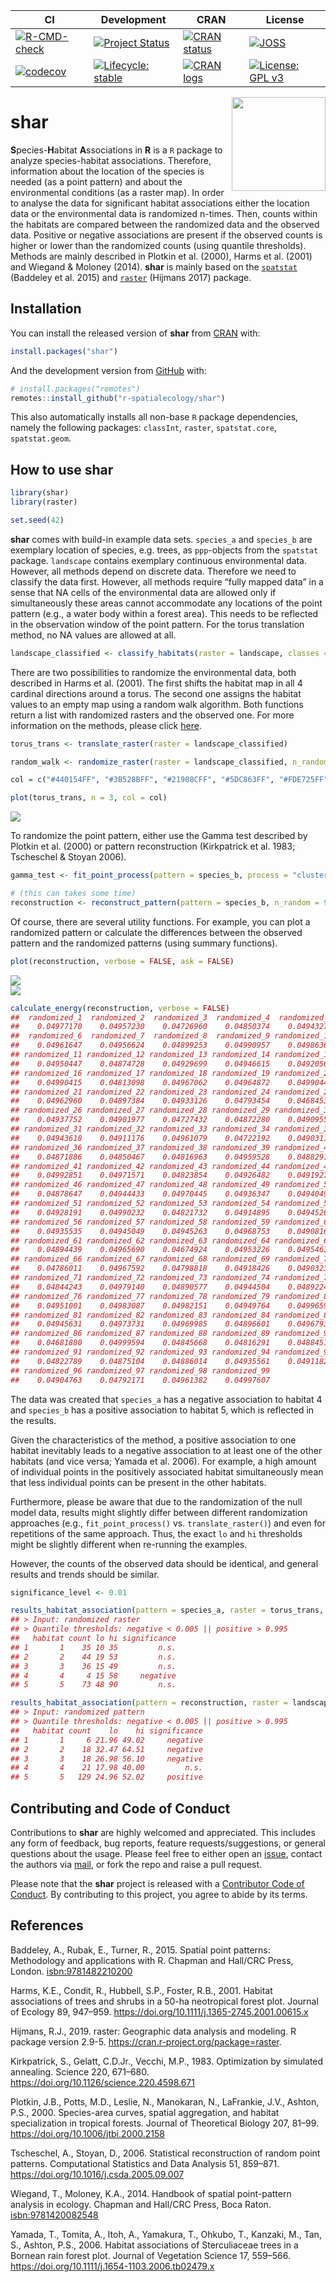 
<!-- README.md is generated from README.Rmd. Please edit that file -->

<!-- badges: start -->

| CI                                                                                                                                                                                   | Development                                                                                                                        | CRAN                                                                                                                    | License                                                                                                                                              |
| ------------------------------------------------------------------------------------------------------------------------------------------------------------------------------------ | ---------------------------------------------------------------------------------------------------------------------------------- | ----------------------------------------------------------------------------------------------------------------------- | ---------------------------------------------------------------------------------------------------------------------------------------------------- |
| [![R-CMD-check](https://github.com/r-spatialecology/shar/actions/workflows/R-CMD-check.yaml/badge.svg)](https://github.com/r-spatialecology/shar/actions/workflows/R-CMD-check.yaml) | [![Project Status](https://www.repostatus.org/badges/latest/active.svg)](https://www.repostatus.org/#active)                       | [![CRAN status](https://www.r-pkg.org/badges/version/shar)](https://cran.r-project.org/package=shar)                    | [![JOSS](https://joss.theoj.org/papers/1b786c028a5425858cb0e5428bd9173b/status.svg)](https://joss.theoj.org/papers/1b786c028a5425858cb0e5428bd9173b) |
| [![codecov](https://codecov.io/gh/r-spatialecology/shar/branch/main/graph/badge.svg?token=XMo844ABs4)](https://codecov.io/gh/r-spatialecology/shar)                                  | [![Lifecycle: stable](https://img.shields.io/badge/lifecycle-stable-brightgreen.svg)](https://www.tidyverse.org/lifecycle/#stable) | [![CRAN logs](http://cranlogs.r-pkg.org/badges/grand-total/shar)](http://cran.rstudio.com/web/packages/shar/index.html) | [![License: GPL v3](https://img.shields.io/badge/License-GPLv3-blue.svg)](https://www.gnu.org/licenses/gpl-3.0)                                      |

<!-- badges: end -->

<img src="man/figures/logo.png" align="right" width="150" />

# shar

**S**pecies-**H**abitat **A**ssociations in **R** is a `R` package to
analyze species-habitat associations. Therefore, information about the
location of the species is needed (as a point pattern) and about the
environmental conditions (as a raster map). In order to analyse the data
for significant habitat associations either the location data or the
environmental data is randomized n-times. Then, counts within the
habitats are compared between the randomized data and the observed data.
Positive or negative associations are present if the observed counts is
higher or lower than the randomized counts (using quantile thresholds).
Methods are mainly described in Plotkin et al. (2000), Harms et
al. (2001) and Wiegand & Moloney (2014). **shar** is mainly based on
the [`spatstat`](http://spatstat.org) (Baddeley et al. 2015) and
[`raster`](https://rspatial.org/raster/) (Hijmans 2017) package.

## Installation

You can install the released version of **shar** from
[CRAN](https://cran.r-project.org/web/packages/shar/index.html) with:

``` r
install.packages("shar")
```

And the development version from
[GitHub](https://github.com/r-spatialecology/shar) with:

``` r
# install.packages("remotes")
remotes::install_github("r-spatialecology/shar")
```

This also automatically installs all non-base `R` package dependencies,
namely the following packages: `classInt`, `raster`, `spatstat.core`,
`spatstat.geom`.

## How to use shar

``` r
library(shar)
library(raster)

set.seed(42)
```

**shar** comes with build-in example data sets. `species_a` and
`species_b` are exemplary location of species, e.g. trees, as
`ppp`-objects from the `spatstat` package. `landscape` contains
exemplary continuous environmental data. However, all methods depend on
discrete data. Therefore we need to classify the data first. However,
all methods require “fully mapped data” in a sense that NA cells of the
environmental data are allowed only if simultaneously these areas cannot
accommodate any locations of the point pattern (e.g., a water body
within a forest area). This needs to be reflected in the observation
window of the point pattern. For the torus translation method, no NA
values are allowed at all.

``` r
landscape_classified <- classify_habitats(raster = landscape, classes = 5)
```

There are two possibilities to randomize the environmental data, both
described in Harms et al. (2001). The first shifts the habitat map in
all 4 cardinal directions around a torus. The second one assigns the
habitat values to an empty map using a random walk algorithm. Both
functions return a list with randomized rasters and the observed one.
For more information on the methods, please click
[here](https://r-spatialecology.github.io/shar/articles/articles/background.html).

``` r
torus_trans <- translate_raster(raster = landscape_classified)

random_walk <- randomize_raster(raster = landscape_classified, n_random = 99)
```

``` r
col = c("#440154FF", "#3B528BFF", "#21908CFF", "#5DC863FF", "#FDE725FF")

plot(torus_trans, n = 3, col = col)
```

<img src="man/figures/README-plot_habitat-random-1.png" style="display: block; margin: auto;" />

To randomize the point pattern, either use the Gamma test described by
Plotkin et al. (2000) or pattern reconstruction (Kirkpatrick et
al. 1983; Tscheschel & Stoyan 2006).

``` r
gamma_test <- fit_point_process(pattern = species_b, process = "cluster", n_random = 99)

# (this can takes some time)
reconstruction <- reconstruct_pattern(pattern = species_b, n_random = 99, e_threshold = 0.05)
```

Of course, there are several utility functions. For example, you can
plot a randomized pattern or calculate the differences between the
observed pattern and the randomized patterns (using summary functions).

``` r
plot(reconstruction, verbose = FALSE, ask = FALSE)
```

<img src="man/figures/README-plot-random_pattern-1.png" style="display: block; margin: auto;" /><img src="man/figures/README-plot-random_pattern-2.png" style="display: block; margin: auto;" />

``` r
calculate_energy(reconstruction, verbose = FALSE)
##  randomized_1  randomized_2  randomized_3  randomized_4  randomized_5 
##    0.04977170    0.04957230    0.04726960    0.04850374    0.04943275 
##  randomized_6  randomized_7  randomized_8  randomized_9 randomized_10 
##    0.04961647    0.04956624    0.04899253    0.04990957    0.04986367 
## randomized_11 randomized_12 randomized_13 randomized_14 randomized_15 
##    0.04950447    0.04874728    0.04929699    0.04946615    0.04920561 
## randomized_16 randomized_17 randomized_18 randomized_19 randomized_20 
##    0.04990415    0.04813098    0.04967062    0.04964872    0.04990442 
## randomized_21 randomized_22 randomized_23 randomized_24 randomized_25 
##    0.04962960    0.04897384    0.04933126    0.04793454    0.04684534 
## randomized_26 randomized_27 randomized_28 randomized_29 randomized_30 
##    0.04937752    0.04901977    0.04727432    0.04872280    0.04909555 
## randomized_31 randomized_32 randomized_33 randomized_34 randomized_35 
##    0.04943618    0.04911176    0.04961079    0.04722192    0.04903119 
## randomized_36 randomized_37 randomized_38 randomized_39 randomized_40 
##    0.04871886    0.04850467    0.04816963    0.04959528    0.04882913 
## randomized_41 randomized_42 randomized_43 randomized_44 randomized_45 
##    0.04992851    0.04971571    0.04823854    0.04926482    0.04919277 
## randomized_46 randomized_47 randomized_48 randomized_49 randomized_50 
##    0.04878647    0.04944433    0.04970445    0.04936347    0.04940492 
## randomized_51 randomized_52 randomized_53 randomized_54 randomized_55 
##    0.04928191    0.04990232    0.04821732    0.04914895    0.04945262 
## randomized_56 randomized_57 randomized_58 randomized_59 randomized_60 
##    0.04935535    0.04945049    0.04945263    0.04968753    0.04908163 
## randomized_61 randomized_62 randomized_63 randomized_64 randomized_65 
##    0.04894439    0.04965690    0.04674924    0.04953226    0.04954639 
## randomized_66 randomized_67 randomized_68 randomized_69 randomized_70 
##    0.04786011    0.04967592    0.04798818    0.04918426    0.04903230 
## randomized_71 randomized_72 randomized_73 randomized_74 randomized_75 
##    0.04844243    0.04979140    0.04890577    0.04944504    0.04892242 
## randomized_76 randomized_77 randomized_78 randomized_79 randomized_80 
##    0.04951001    0.04983087    0.04982151    0.04949764    0.04996596 
## randomized_81 randomized_82 randomized_83 randomized_84 randomized_85 
##    0.04945631    0.04973731    0.04969985    0.04896601    0.04967939 
## randomized_86 randomized_87 randomized_88 randomized_89 randomized_90 
##    0.04681880    0.04999594    0.04845668    0.04816291    0.04884513 
## randomized_91 randomized_92 randomized_93 randomized_94 randomized_95 
##    0.04822789    0.04875104    0.04886014    0.04935561    0.04911822 
## randomized_96 randomized_97 randomized_98 randomized_99 
##    0.04904763    0.04792171    0.04961382    0.04997607
```

The data was created that `species_a` has a negative association to
habitat 4 and `species_b` has a positive association to habitat 5, which
is reflected in the results.

Given the characteristics of the method, a positive association to one
habitat inevitably leads to a negative association to at least one of
the other habitats (and vice versa; Yamada et al. 2006). For example, a
high amount of individual points in the positively associated habitat
simultaneously mean that less individual points can be present in the
other habitats.

Furthermore, please be aware that due to the randomization of the null
model data, results might slightly differ between different
randomization approaches (e.g., `fit_point_process()`
vs. `translate_raster()`) and even for repetitions of the same
approach. Thus, the exact `lo` and `hi` thresholds might be slightly
different when re-running the examples.

However, the counts of the observed data should be identical, and
general results and trends should be similar.

``` r
significance_level <- 0.01

results_habitat_association(pattern = species_a, raster = torus_trans, significance_level = significance_level)
## > Input: randomized raster
## > Quantile thresholds: negative < 0.005 || positive > 0.995
##   habitat count lo hi significance
## 1       1    35 10 35         n.s.
## 2       2    44 19 53         n.s.
## 3       3    36 15 49         n.s.
## 4       4     4 15 58     negative
## 5       5    73 48 90         n.s.

results_habitat_association(pattern = reconstruction, raster = landscape_classified, significance_level = significance_level)
## > Input: randomized pattern
## > Quantile thresholds: negative < 0.005 || positive > 0.995
##   habitat count    lo    hi significance
## 1       1     6 21.96 49.02     negative
## 2       2    18 32.47 64.51     negative
## 3       3    18 26.98 56.10     negative
## 4       4    21 17.98 40.00         n.s.
## 5       5   129 24.96 52.02     positive
```

## Contributing and Code of Conduct

Contributions to **shar** are highly welcomed and appreciated. This
includes any form of feedback, bug reports, feature
requests/suggestions, or general questions about the usage. Please feel
free to either open an
[issue](https://github.com/r-spatialecology/shar/issues/), contact the
authors via [mail](mailto:mhk.hesselbarth@gmail.com), or fork the repo
and raise a pull request.

Please note that the **shar** project is released with a [Contributor
Code of
Conduct](https://contributor-covenant.org/version/2/0/CODE_OF_CONDUCT.html).
By contributing to this project, you agree to abide by its terms.

## References

Baddeley, A., Rubak, E., Turner, R., 2015. Spatial point patterns:
Methodology and applications with R. Chapman and Hall/CRC Press, London.
<isbn:9781482210200>

Harms, K.E., Condit, R., Hubbell, S.P., Foster, R.B., 2001. Habitat
associations of trees and shrubs in a 50-ha neotropical forest plot.
Journal of Ecology 89, 947–959.
<https://doi.org/10.1111/j.1365-2745.2001.00615.x>

Hijmans, R.J., 2019. raster: Geographic data analysis and modeling. R
package version 2.9-5. <https://cran.r-project.org/package=raster>.

Kirkpatrick, S., Gelatt, C.D.Jr., Vecchi, M.P., 1983. Optimization by
simulated annealing. Science 220, 671–680.
<https://doi.org/10.1126/science.220.4598.671>

Plotkin, J.B., Potts, M.D., Leslie, N., Manokaran, N., LaFrankie, J.V.,
Ashton, P.S., 2000. Species-area curves, spatial aggregation, and
habitat specialization in tropical forests. Journal of Theoretical
Biology 207, 81–99. <https://doi.org/10.1006/jtbi.2000.2158>

Tscheschel, A., Stoyan, D., 2006. Statistical reconstruction of random
point patterns. Computational Statistics and Data Analysis 51, 859–871.
<https://doi.org/10.1016/j.csda.2005.09.007>

Wiegand, T., Moloney, K.A., 2014. Handbook of spatial point-pattern
analysis in ecology. Chapman and Hall/CRC Press, Boca Raton.
<isbn:9781420082548>

Yamada, T., Tomita, A., Itoh, A., Yamakura, T., Ohkubo, T., Kanzaki, M.,
Tan, S., Ashton, P.S., 2006. Habitat associations of Sterculiaceae trees
in a Bornean rain forest plot. Journal of Vegetation Science 17,
559–566. <https://doi.org/10.1111/j.1654-1103.2006.tb02479.x>
